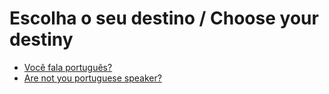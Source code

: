 # Escolha o seu destino / Choose your destiny

- [Você fala português?](MANUAL-PT.md)
- [Are not you portuguese speaker?](MANUAL-EN.md)

